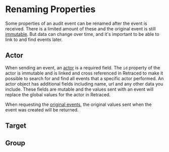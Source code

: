 # Renaming Properties

Some properties of an audit event can be renamed after the event is received. There is a limited amount of these and the original event is still [immutable](/docs/retraced/how-to-audit-log/immutable/). But data can change over time, and it's important to be able to link to and find events later.

## Actor
When sending an event, an [actor](/docs/retraced/how-to-audit-log/actors/) is a required field. The `id` property of the actor is immutable and is linked and cross referenced in Retraced to make it possible to search for and find all events that a specific actor performed. An actor object has additional fields including name, url and any other data you include. These fields are mutable and the values sent with an event will replace the global values for the actor in Retraced.

When requesting the [original events](/docs/retraced/architecture/immutability-guarantee/#future-verification-of-immutability), the original values sent when the event was created will be returned.

## Target

## Group
